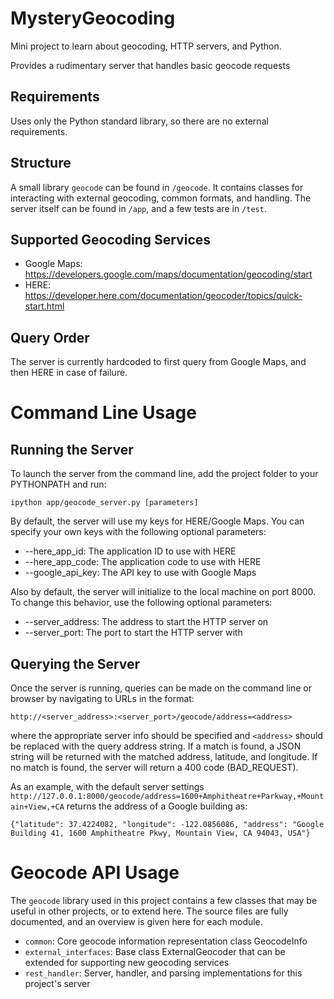 # MysteryGeocoding
Mini project to learn about geocoding, HTTP servers, and Python. 

Provides a rudimentary server that handles basic geocode requests

## Requirements
Uses only the Python standard library, so there are no external requirements.

## Structure
A small library `geocode` can be found in `/geocode`. It contains classes for interacting with external geocoding, common formats, and handling. The server itself can be found in `/app`, and a few tests are in `/test`.

## Supported Geocoding Services
* Google Maps: https://developers.google.com/maps/documentation/geocoding/start
* HERE: https://developer.here.com/documentation/geocoder/topics/quick-start.html

## Query Order
The server is currently hardcoded to first query from Google Maps, and then HERE in case of failure.

# Command Line Usage
## Running the Server
To launch the server from the command line, add the project folder to your PYTHONPATH and run:
```
ipython app/geocode_server.py [parameters]
```
By default, the server will use my keys for HERE/Google Maps. You can specify your own keys with the following optional parameters:
* --here_app_id: The application ID to use with HERE
* --here_app_code: The application code to use with HERE
* --google_api_key: The API key to use with Google Maps

Also by default, the server will initialize to the local machine on port 8000. To change this behavior, use the following optional parameters:
* --server_address: The address to start the HTTP server on
* --server_port: The port to start the HTTP server with

## Querying the Server
Once the server is running, queries can be made on the command line or browser by navigating to URLs in the format:
```
http://<server_address>:<server_port>/geocode/address=<address>
```

where the appropriate server info should be specified and `<address>` should be replaced with the query address string. If a match is found, a JSON string will be returned with the matched address, latitude, and longitude. If no match is found, the server will return a 400 code (BAD_REQUEST).

As an example, with the default server settings `http://127.0.0.1:8000/geocode/address=1600+Amphitheatre+Parkway,+Mountain+View,+CA` returns the address of a Google building as:
```
{"latitude": 37.4224082, "longitude": -122.0856086, "address": "Google Building 41, 1600 Amphitheatre Pkwy, Mountain View, CA 94043, USA"}
```

# Geocode API Usage
The `geocode` library used in this project contains a few classes that may be useful in other projects, or to extend here. The source files are fully documented, and an overview is given here for each module.

* `common`: Core geocode information representation class GeocodeInfo
* `external_interfaces`: Base class ExternalGeocoder that can be extended for supporting new geocoding services
* `rest_handler`: Server, handler, and parsing implementations for this project's server
